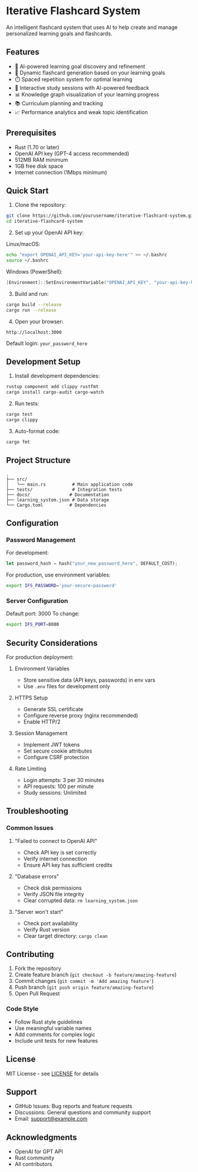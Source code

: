 # Iterative Flashcard System

An intelligent flashcard system that uses AI to help create and manage personalized learning goals and flashcards.

## Features

- 🎯 AI-powered learning goal discovery and refinement
- 🔄 Dynamic flashcard generation based on your learning goals
- ⏱️ Spaced repetition system for optimal learning
- 🤖 Interactive study sessions with AI-powered feedback
- 📊 Knowledge graph visualization of your learning progress
- 📚 Curriculum planning and tracking
- 📈 Performance analytics and weak topic identification

## Prerequisites

- Rust (1.70 or later)
- OpenAI API key (GPT-4 access recommended)
- 512MB RAM minimum
- 1GB free disk space
- Internet connection (1Mbps minimum)

## Quick Start

1. Clone the repository:
```bash
git clone https://github.com/yourusername/iterative-flashcard-system.git
cd iterative-flashcard-system
```

2. Set up your OpenAI API key:

Linux/macOS:
```bash
echo "export OPENAI_API_KEY='your-api-key-here'" >> ~/.bashrc
source ~/.bashrc
```

Windows (PowerShell):
```powershell
[Environment]::SetEnvironmentVariable("OPENAI_API_KEY", "your-api-key-here", "User")
```

3. Build and run:
```bash
cargo build --release
cargo run --release
```

4. Open your browser:
```
http://localhost:3000
```

Default login: `your_password_here`

## Development Setup

1. Install development dependencies:
```bash
rustup component add clippy rustfmt
cargo install cargo-audit cargo-watch
```

2. Run tests:
```bash
cargo test
cargo clippy
```

3. Auto-format code:
```bash
cargo fmt
```

## Project Structure

```
.
├── src/
│   └── main.rs          # Main application code
├── tests/               # Integration tests
├── docs/               # Documentation
├── learning_system.json # Data storage
└── Cargo.toml          # Dependencies
```

## Configuration

### Password Management

For development:
```rust
let password_hash = hash("your_new_password_here", DEFAULT_COST);
```

For production, use environment variables:
```bash
export IFS_PASSWORD='your-secure-password'
```

### Server Configuration

Default port: 3000
To change:
```bash
export IFS_PORT=8080
```

## Security Considerations

For production deployment:

1. Environment Variables
   - Store sensitive data (API keys, passwords) in env vars
   - Use `.env` files for development only

2. HTTPS Setup
   - Generate SSL certificate
   - Configure reverse proxy (nginx recommended)
   - Enable HTTP/2

3. Session Management
   - Implement JWT tokens
   - Set secure cookie attributes
   - Configure CSRF protection

4. Rate Limiting
   - Login attempts: 3 per 30 minutes
   - API requests: 100 per minute
   - Study sessions: Unlimited

## Troubleshooting

### Common Issues

1. "Failed to connect to OpenAI API"
   - Check API key is set correctly
   - Verify internet connection
   - Ensure API key has sufficient credits

2. "Database errors"
   - Check disk permissions
   - Verify JSON file integrity
   - Clear corrupted data: `rm learning_system.json`

3. "Server won't start"
   - Check port availability
   - Verify Rust version
   - Clear target directory: `cargo clean`

## Contributing

1. Fork the repository
2. Create feature branch (`git checkout -b feature/amazing-feature`)
3. Commit changes (`git commit -m 'Add amazing feature'`)
4. Push branch (`git push origin feature/amazing-feature`)
5. Open Pull Request

### Code Style

- Follow Rust style guidelines
- Use meaningful variable names
- Add comments for complex logic
- Include unit tests for new features

## License

MIT License - see [LICENSE](LICENSE) for details

## Support

- GitHub Issues: Bug reports and feature requests
- Discussions: General questions and community support
- Email: support@example.com

## Acknowledgments

- OpenAI for GPT API
- Rust community
- All contributors
